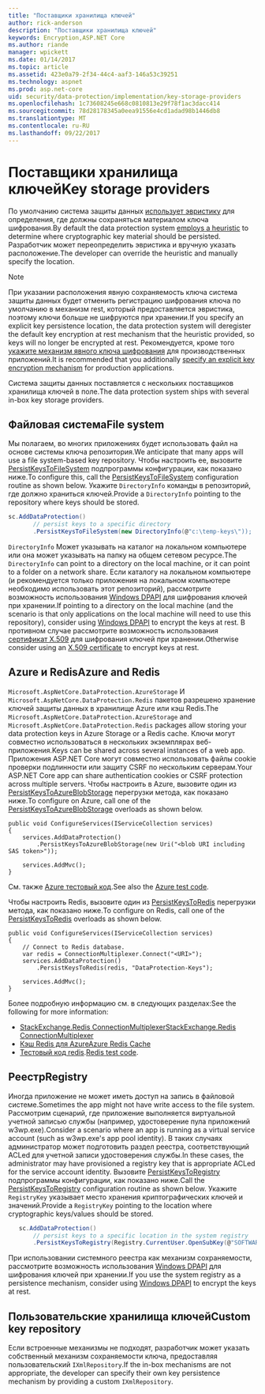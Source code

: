 ```yaml
---
title: "Поставщики хранилища ключей"
author: rick-anderson
description: "Поставщики хранилища ключей"
keywords: Encryption,ASP.NET Core
ms.author: riande
manager: wpickett
ms.date: 01/14/2017
ms.topic: article
ms.assetid: 423e0a79-2f34-44c4-aaf3-146a53c39251
ms.technology: aspnet
ms.prod: asp.net-core
uid: security/data-protection/implementation/key-storage-providers
ms.openlocfilehash: 1c73608245e668c0810813e29f78f1ac3dacc414
ms.sourcegitcommit: 78d28178345a0eea91556e4cd1adad98b1446db8
ms.translationtype: MT
ms.contentlocale: ru-RU
ms.lasthandoff: 09/22/2017
---
```

# <a name="key-storage-providers"></a><span data-ttu-id="fb50b-104">Поставщики хранилища ключей</span><span class="sxs-lookup"><span data-stu-id="fb50b-104">Key storage providers</span></span>

<a name=data-protection-implementation-key-storage-providers></a>

<span data-ttu-id="fb50b-105">По умолчанию система защиты данных [использует эвристику](../configuration/default-settings.md#data-protection-default-settings) для определения, где должны сохраняться материалом ключа шифрования.</span><span class="sxs-lookup"><span data-stu-id="fb50b-105">By default the data protection system [employs a heuristic](../configuration/default-settings.md#data-protection-default-settings) to determine where cryptographic key material should be persisted.</span></span> <span data-ttu-id="fb50b-106">Разработчик может переопределить эвристика и вручную указать расположение.</span><span class="sxs-lookup"><span data-stu-id="fb50b-106">The developer can override the heuristic and manually specify the location.</span></span>

> [!NOTE]
> <span data-ttu-id="fb50b-107">При указании расположения явную сохраняемость ключа система защиты данных будет отменить регистрацию шифрования ключа по умолчанию в механизм rest, который предоставляется эвристика, поэтому ключи больше не шифруются при хранении.</span><span class="sxs-lookup"><span data-stu-id="fb50b-107">If you specify an explicit key persistence location, the data protection system will deregister the default key encryption at rest mechanism that the heuristic provided, so keys will no longer be encrypted at rest.</span></span> <span data-ttu-id="fb50b-108">Рекомендуется, кроме того [укажите механизм явного ключа шифрования](key-encryption-at-rest.md#data-protection-implementation-key-encryption-at-rest-providers) для производственных приложений.</span><span class="sxs-lookup"><span data-stu-id="fb50b-108">It is recommended that you additionally [specify an explicit key encryption mechanism](key-encryption-at-rest.md#data-protection-implementation-key-encryption-at-rest-providers) for production applications.</span></span>

<span data-ttu-id="fb50b-109">Система защиты данных поставляется с нескольких поставщиков хранилища ключей в поле.</span><span class="sxs-lookup"><span data-stu-id="fb50b-109">The data protection system ships with several in-box key storage providers.</span></span>

## <a name="file-system"></a><span data-ttu-id="fb50b-110">Файловая система</span><span class="sxs-lookup"><span data-stu-id="fb50b-110">File system</span></span>

<span data-ttu-id="fb50b-111">Мы полагаем, во многих приложениях будет использовать файл на основе системы ключа репозитория.</span><span class="sxs-lookup"><span data-stu-id="fb50b-111">We anticipate that many apps will use a file system-based key repository.</span></span> <span data-ttu-id="fb50b-112">Чтобы настроить ее, вызовите [PersistKeysToFileSystem](https://github.com/aspnet/DataProtection/blob/rel/1.1.0/src/Microsoft.AspNetCore.DataProtection/DataProtectionBuilderExtensions.cs) подпрограммы конфигурации, как показано ниже.</span><span class="sxs-lookup"><span data-stu-id="fb50b-112">To configure this, call the [PersistKeysToFileSystem](https://github.com/aspnet/DataProtection/blob/rel/1.1.0/src/Microsoft.AspNetCore.DataProtection/DataProtectionBuilderExtensions.cs) configuration routine as shown below.</span></span> <span data-ttu-id="fb50b-113">Укажите `DirectoryInfo` команды в репозиторий, где должно храниться ключей.</span><span class="sxs-lookup"><span data-stu-id="fb50b-113">Provide a `DirectoryInfo` pointing to the repository where keys should be stored.</span></span>

```csharp
sc.AddDataProtection()
       // persist keys to a specific directory
       .PersistKeysToFileSystem(new DirectoryInfo(@"c:\temp-keys\"));
   ```

<span data-ttu-id="fb50b-114">`DirectoryInfo` Может указывать на каталог на локальном компьютере или она может указывать на папку на общем сетевом ресурсе.</span><span class="sxs-lookup"><span data-stu-id="fb50b-114">The `DirectoryInfo` can point to a directory on the local machine, or it can point to a folder on a network share.</span></span> <span data-ttu-id="fb50b-115">Если каталогу на локальном компьютере (и рекомендуется только приложения на локальном компьютере необходимо использовать этот репозиторий), рассмотрите возможность использования [Windows DPAPI](key-encryption-at-rest.md#data-protection-implementation-key-encryption-at-rest) для шифрования ключей при хранении.</span><span class="sxs-lookup"><span data-stu-id="fb50b-115">If pointing to a directory on the local machine (and the scenario is that only applications on the local machine will need to use this repository), consider using [Windows DPAPI](key-encryption-at-rest.md#data-protection-implementation-key-encryption-at-rest) to encrypt the keys at rest.</span></span> <span data-ttu-id="fb50b-116">В противном случае рассмотрите возможность использования [сертификат X.509](key-encryption-at-rest.md#data-protection-implementation-key-encryption-at-rest) для шифрования ключей при хранении.</span><span class="sxs-lookup"><span data-stu-id="fb50b-116">Otherwise consider using an [X.509 certificate](key-encryption-at-rest.md#data-protection-implementation-key-encryption-at-rest) to encrypt keys at rest.</span></span>

## <a name="azure-and-redis"></a><span data-ttu-id="fb50b-117">Azure и Redis</span><span class="sxs-lookup"><span data-stu-id="fb50b-117">Azure and Redis</span></span>

<span data-ttu-id="fb50b-118">`Microsoft.AspNetCore.DataProtection.AzureStorage` И `Microsoft.AspNetCore.DataProtection.Redis` пакетов разрешено хранение ключей защиты данных в хранилище Azure или кэш Redis.</span><span class="sxs-lookup"><span data-stu-id="fb50b-118">The `Microsoft.AspNetCore.DataProtection.AzureStorage` and `Microsoft.AspNetCore.DataProtection.Redis` packages allow storing your data protection keys in Azure Storage or a Redis cache.</span></span> <span data-ttu-id="fb50b-119">Ключи могут совместно использоваться в нескольких экземплярах веб-приложения.</span><span class="sxs-lookup"><span data-stu-id="fb50b-119">Keys can be shared across several instances of a web app.</span></span> <span data-ttu-id="fb50b-120">Приложения ASP.NET Core могут совместно использовать файлы cookie проверки подлинности или защиту CSRF по нескольким серверам.</span><span class="sxs-lookup"><span data-stu-id="fb50b-120">Your ASP.NET Core app can share authentication cookies or CSRF protection across multiple servers.</span></span> <span data-ttu-id="fb50b-121">Чтобы настроить в Azure, вызовите один из [PersistKeysToAzureBlobStorage](https://github.com/aspnet/DataProtection/blob/rel/1.1.0/src/Microsoft.AspNetCore.DataProtection.AzureStorage/AzureDataProtectionBuilderExtensions.cs) перегрузки метода, как показано ниже.</span><span class="sxs-lookup"><span data-stu-id="fb50b-121">To configure on Azure, call one of the [PersistKeysToAzureBlobStorage](https://github.com/aspnet/DataProtection/blob/rel/1.1.0/src/Microsoft.AspNetCore.DataProtection.AzureStorage/AzureDataProtectionBuilderExtensions.cs) overloads as shown below.</span></span>

```
public void ConfigureServices(IServiceCollection services)
{
    services.AddDataProtection()
        .PersistKeysToAzureBlobStorage(new Uri("<blob URI including SAS token>"));

    services.AddMvc();
}
```

<span data-ttu-id="fb50b-122">См. также [Azure тестовый код](https://github.com/aspnet/DataProtection/blob/rel/1.1.0/samples/AzureBlob/Program.cs).</span><span class="sxs-lookup"><span data-stu-id="fb50b-122">See also the [Azure test code](https://github.com/aspnet/DataProtection/blob/rel/1.1.0/samples/AzureBlob/Program.cs).</span></span>

<span data-ttu-id="fb50b-123">Чтобы настроить Redis, вызовите один из [PersistKeysToRedis](https://github.com/aspnet/DataProtection/blob/rel/1.1.0/src/Microsoft.AspNetCore.DataProtection.Redis/RedisDataProtectionBuilderExtensions.cs) перегрузки метода, как показано ниже.</span><span class="sxs-lookup"><span data-stu-id="fb50b-123">To configure on Redis, call one of the [PersistKeysToRedis](https://github.com/aspnet/DataProtection/blob/rel/1.1.0/src/Microsoft.AspNetCore.DataProtection.Redis/RedisDataProtectionBuilderExtensions.cs) overloads as shown below.</span></span>

```
public void ConfigureServices(IServiceCollection services)
{
    // Connect to Redis database.
    var redis = ConnectionMultiplexer.Connect("<URI>");
    services.AddDataProtection()
        .PersistKeysToRedis(redis, "DataProtection-Keys");

    services.AddMvc();
}
```

<span data-ttu-id="fb50b-124">Более подробную информацию см. в следующих разделах:</span><span class="sxs-lookup"><span data-stu-id="fb50b-124">See the following for more information:</span></span>

- [<span data-ttu-id="fb50b-125">StackExchange.Redis ConnectionMultiplexer</span><span class="sxs-lookup"><span data-stu-id="fb50b-125">StackExchange.Redis ConnectionMultiplexer</span></span>](https://github.com/StackExchange/StackExchange.Redis/blob/master/docs/Basics.md)
- [<span data-ttu-id="fb50b-126">Кэш Redis для Azure</span><span class="sxs-lookup"><span data-stu-id="fb50b-126">Azure Redis Cache</span></span>](https://docs.microsoft.com/azure/redis-cache/cache-dotnet-how-to-use-azure-redis-cache#connect-to-the-cache)
- <span data-ttu-id="fb50b-127">[Тестовый код redis](https://github.com/aspnet/DataProtection/blob/rel/1.1.0/samples/Redis/Program.cs).</span><span class="sxs-lookup"><span data-stu-id="fb50b-127">[Redis test code](https://github.com/aspnet/DataProtection/blob/rel/1.1.0/samples/Redis/Program.cs).</span></span>

## <a name="registry"></a><span data-ttu-id="fb50b-128">Реестр</span><span class="sxs-lookup"><span data-stu-id="fb50b-128">Registry</span></span>

<span data-ttu-id="fb50b-129">Иногда приложение не может иметь доступ на запись в файловой системе.</span><span class="sxs-lookup"><span data-stu-id="fb50b-129">Sometimes the app might not have write access to the file system.</span></span> <span data-ttu-id="fb50b-130">Рассмотрим сценарий, где приложение выполняется виртуальной учетной записью службы (например, удостоверение пула приложений w3wp.exe).</span><span class="sxs-lookup"><span data-stu-id="fb50b-130">Consider a scenario where an app is running as a virtual service account (such as w3wp.exe's app pool identity).</span></span> <span data-ttu-id="fb50b-131">В таких случаях администратор может подготовить раздел реестра, соответствующий ACLed для учетной записи удостоверения службы.</span><span class="sxs-lookup"><span data-stu-id="fb50b-131">In these cases, the administrator may have provisioned a registry key that is appropriate ACLed for the service account identity.</span></span> <span data-ttu-id="fb50b-132">Вызовите [PersistKeysToRegistry](https://github.com/aspnet/DataProtection/blob/rel/1.1.0/src/Microsoft.AspNetCore.DataProtection/DataProtectionBuilderExtensions.cs) подпрограммы конфигурации, как показано ниже.</span><span class="sxs-lookup"><span data-stu-id="fb50b-132">Call the [PersistKeysToRegistry](https://github.com/aspnet/DataProtection/blob/rel/1.1.0/src/Microsoft.AspNetCore.DataProtection/DataProtectionBuilderExtensions.cs) configuration routine as shown below.</span></span> <span data-ttu-id="fb50b-133">Укажите `RegistryKey` указывает место хранения криптографических ключей и значений.</span><span class="sxs-lookup"><span data-stu-id="fb50b-133">Provide a `RegistryKey` pointing to the location where cryptographic keys/values should be stored.</span></span>

```csharp
   sc.AddDataProtection()
       // persist keys to a specific location in the system registry
       .PersistKeysToRegistry(Registry.CurrentUser.OpenSubKey(@"SOFTWARE\Sample\keys"));
   ```

<span data-ttu-id="fb50b-134">При использовании системного реестра как механизм сохраняемости, рассмотрите возможность использования [Windows DPAPI](key-encryption-at-rest.md#data-protection-implementation-key-encryption-at-rest) для шифрования ключей при хранении.</span><span class="sxs-lookup"><span data-stu-id="fb50b-134">If you use the system registry as a persistence mechanism, consider using [Windows DPAPI](key-encryption-at-rest.md#data-protection-implementation-key-encryption-at-rest) to encrypt the keys at rest.</span></span>

## <a name="custom-key-repository"></a><span data-ttu-id="fb50b-135">Пользовательские хранилища ключей</span><span class="sxs-lookup"><span data-stu-id="fb50b-135">Custom key repository</span></span>

<span data-ttu-id="fb50b-136">Если встроенные механизмы не подходят, разработчик может указать собственный механизм сохраняемости ключа, предоставляя пользовательский `IXmlRepository`.</span><span class="sxs-lookup"><span data-stu-id="fb50b-136">If the in-box mechanisms are not appropriate, the developer can specify their own key persistence mechanism by providing a custom `IXmlRepository`.</span></span>
